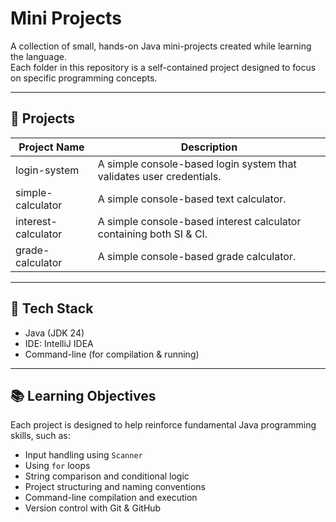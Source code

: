 # Mini Projects

A collection of small, hands-on Java mini-projects created while learning the language.  
Each folder in this repository is a self-contained project designed to focus on specific programming concepts.

---

## 📁 Projects

| Project Name        | Description                                                            |
|---------------------|------------------------------------------------------------------------|
| login-system        | A simple console-based login system that validates user credentials.   |
| simple-calculator   | A simple console-based text calculator.                                |
| interest-calculator | A simple console-based interest calculator containing both SI & CI.    |
| grade-calculator | A simple console-based grade calculator.    |


---

## 📌 Tech Stack

- Java (JDK 24)  
- IDE: IntelliJ IDEA  
- Command-line (for compilation & running)

---

## 📚 Learning Objectives

Each project is designed to help reinforce fundamental Java programming skills, such as:

- Input handling using `Scanner`
- Using `for` loops
- String comparison and conditional logic
- Project structuring and naming conventions
- Command-line compilation and execution
- Version control with Git & GitHub
